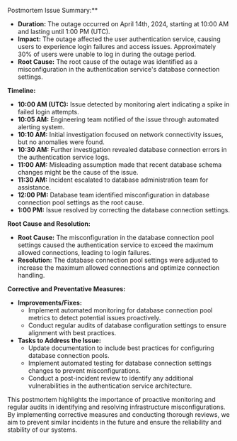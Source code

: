  Postmortem Issue Summary:**

- **Duration:** The outage occurred on April 14th, 2024, starting at 10:00 AM and lasting until 1:00 PM (UTC).
- **Impact:** The outage affected the user authentication service, causing users to experience login failures and access issues. Approximately 30% of users were unable to log in during the outage period.
- **Root Cause:** The root cause of the outage was identified as a misconfiguration in the authentication service's database connection settings.

**Timeline:**

- **10:00 AM (UTC):** Issue detected by monitoring alert indicating a spike in failed login attempts.
- **10:05 AM:** Engineering team notified of the issue through automated alerting system.
- **10:10 AM:** Initial investigation focused on network connectivity issues, but no anomalies were found.
- **10:30 AM:** Further investigation revealed database connection errors in the authentication service logs.
- **11:00 AM:** Misleading assumption made that recent database schema changes might be the cause of the issue.
- **11:30 AM:** Incident escalated to database administration team for assistance.
- **12:00 PM:** Database team identified misconfiguration in database connection pool settings as the root cause.
- **1:00 PM:** Issue resolved by correcting the database connection settings.

**Root Cause and Resolution:**

- **Root Cause:** The misconfiguration in the database connection pool settings caused the authentication service to exceed the maximum allowed connections, leading to login failures.
- **Resolution:** The database connection pool settings were adjusted to increase the maximum allowed connections and optimize connection handling.

**Corrective and Preventative Measures:**

- **Improvements/Fixes:**
  - Implement automated monitoring for database connection pool metrics to detect potential issues proactively.
  - Conduct regular audits of database configuration settings to ensure alignment with best practices.
- **Tasks to Address the Issue:**
  - Update documentation to include best practices for configuring database connection pools.
  - Implement automated testing for database connection settings changes to prevent misconfigurations.
  - Conduct a post-incident review to identify any additional vulnerabilities in the authentication service architecture.

This postmortem highlights the importance of proactive monitoring and regular audits in identifying and resolving infrastructure misconfigurations. By implementing corrective measures and conducting thorough reviews, we aim to prevent similar incidents in the future and ensure the reliability and stability of our systems.


